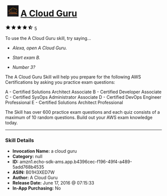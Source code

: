 # &nbsp;<img src="skill_icon" alt="A Cloud Guru icon" width="36"> [A Cloud Guru](http://alexa.amazon.com/#skills/amzn1.echo-sdk-ams.app.b4396cec-f196-49f4-a489-5add768b4535)
![4.7 stars](../../images/ic_star_black_18dp_1x.png)![4.7 stars](../../images/ic_star_black_18dp_1x.png)![4.7 stars](../../images/ic_star_black_18dp_1x.png)![4.7 stars](../../images/ic_star_black_18dp_1x.png)![4.7 stars](../../images/ic_star_half_black_18dp_1x.png) 5

To use the A Cloud Guru skill, try saying...

* *Alexa, open A Cloud Guru.*

* *Start exam B.*

* *Number 3?*

The A Cloud Guru Skill will help you prepare for the following AWS Certifications by asking you practice exam questions:

A - Certified Solutions Architect Associate
B - Certified Developer Associate
C - Certified SysOps Administrator Associate
D - Certified DevOps Engineer Professional
E - Certified Solutions Architect Professional

The Skill has over 600 practice exam questions and each quiz consists of a maximum of 10 random questions. Build out your AWS exam knowledge today.

***

### Skill Details

* **Invocation Name:** a cloud guru
* **Category:** null
* **ID:** amzn1.echo-sdk-ams.app.b4396cec-f196-49f4-a489-5add768b4535
* **ASIN:** B01H3XED7W
* **Author:** A Cloud Guru
* **Release Date:** June 17, 2016 @ 07:15:33
* **In-App Purchasing:** No
